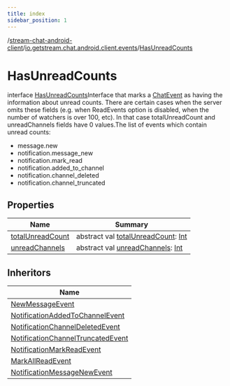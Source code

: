 ```yaml
---
title: index
sidebar_position: 1
---
```

/[stream-chat-android-client](../../index.md)/[io.getstream.chat.android.client.events](../index.md)/[HasUnreadCounts](index.md)  
  
  
  
# HasUnreadCounts  
interface [HasUnreadCounts](index.md)Interface that marks a [ChatEvent](../ChatEvent/index.md) as having the information about unread counts. There are certain cases when the server omits these fields (e.g. when ReadEvents option is disabled, when the number of watchers is over 100, etc). In that case totalUnreadCount and unreadChannels fields have 0 values.The list of events which contain unread counts:<ul><li>message.new</li><li>notification.message_new</li><li>notification.mark_read</li><li>notification.added_to_channel</li><li>notification.channel_deleted</li><li>notification.channel_truncated</li></ul>  
  
## Properties  
  
|  Name |  Summary | 
|---|---|
| <a name="io.getstream.chat.android.client.events/HasUnreadCounts/totalUnreadCount/#/PointingToDeclaration/"></a>[totalUnreadCount](totalUnreadCount.md)| <a name="io.getstream.chat.android.client.events/HasUnreadCounts/totalUnreadCount/#/PointingToDeclaration/"></a>abstract val [totalUnreadCount](totalUnreadCount.md): [Int](https://kotlinlang.org/api/latest/jvm/stdlib/kotlin/-int/index.html)|
| <a name="io.getstream.chat.android.client.events/HasUnreadCounts/unreadChannels/#/PointingToDeclaration/"></a>[unreadChannels](unreadChannels.md)| <a name="io.getstream.chat.android.client.events/HasUnreadCounts/unreadChannels/#/PointingToDeclaration/"></a>abstract val [unreadChannels](unreadChannels.md): [Int](https://kotlinlang.org/api/latest/jvm/stdlib/kotlin/-int/index.html)|
  
  
## Inheritors  
  
|  Name | 
|---|
| <a name="io.getstream.chat.android.client.events/NewMessageEvent///PointingToDeclaration/"></a>[NewMessageEvent](../NewMessageEvent/index.md)|
| <a name="io.getstream.chat.android.client.events/NotificationAddedToChannelEvent///PointingToDeclaration/"></a>[NotificationAddedToChannelEvent](../NotificationAddedToChannelEvent/index.md)|
| <a name="io.getstream.chat.android.client.events/NotificationChannelDeletedEvent///PointingToDeclaration/"></a>[NotificationChannelDeletedEvent](../NotificationChannelDeletedEvent/index.md)|
| <a name="io.getstream.chat.android.client.events/NotificationChannelTruncatedEvent///PointingToDeclaration/"></a>[NotificationChannelTruncatedEvent](../NotificationChannelTruncatedEvent/index.md)|
| <a name="io.getstream.chat.android.client.events/NotificationMarkReadEvent///PointingToDeclaration/"></a>[NotificationMarkReadEvent](../NotificationMarkReadEvent/index.md)|
| <a name="io.getstream.chat.android.client.events/MarkAllReadEvent///PointingToDeclaration/"></a>[MarkAllReadEvent](../MarkAllReadEvent/index.md)|
| <a name="io.getstream.chat.android.client.events/NotificationMessageNewEvent///PointingToDeclaration/"></a>[NotificationMessageNewEvent](../NotificationMessageNewEvent/index.md)|

